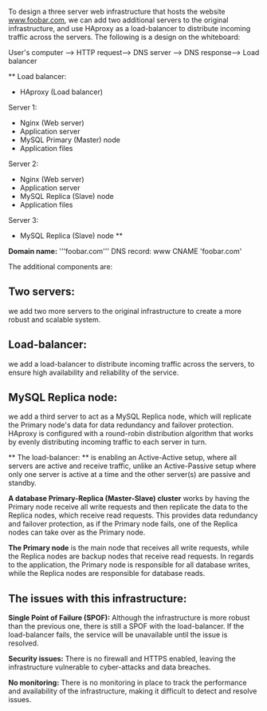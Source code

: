 To design a three server web infrastructure that hosts the website www.foobar.com, we can add two additional servers to the original infrastructure, and use HAproxy as a load-balancer to distribute incoming traffic across the servers. The following is a design on the whiteboard:

User's computer --> HTTP request--> DNS server --> DNS response--> Load balancer

**
Load balancer:
- HAproxy (Load balancer)

Server 1:
- Nginx (Web server)
- Application server
- MySQL Primary (Master) node
- Application files

Server 2:
- Nginx (Web server)
- Application server
- MySQL Replica (Slave) node
- Application files

Server 3:
- MySQL Replica (Slave) node
**

**Domain name:** '''foobar.com'''
DNS record: www CNAME 'foobar.com'

The additional components are:

## Two servers:
we add two more servers to the original infrastructure to create a more robust and scalable system.
## Load-balancer:
we add a load-balancer to distribute incoming traffic across the servers, to ensure high availability and reliability of the service.
## MySQL Replica node:
we add a third server to act as a MySQL Replica node, which will replicate the Primary node's data for data redundancy and failover protection.
HAproxy is configured with a round-robin distribution algorithm that works by evenly distributing incoming traffic to each server in turn.

** The load-balancer: ** is enabling an Active-Active setup, where all servers are active and receive traffic, unlike an Active-Passive setup where only one server is active at a time and the other server(s) are passive and standby.

**A database Primary-Replica (Master-Slave) cluster** works by having the Primary node receive all write requests and then replicate the data to the Replica nodes, which receive read requests. This provides data redundancy and failover protection, as if the Primary node fails, one of the Replica nodes can take over as the Primary node.

**The Primary node** is the main node that receives all write requests, while the Replica nodes are backup nodes that receive read requests. In regards to the application, the Primary node is responsible for all database writes, while the Replica nodes are responsible for database reads.

## The issues with this infrastructure:

**Single Point of Failure (SPOF):** Although the infrastructure is more robust than the previous one, there is still a SPOF with the load-balancer. If the load-balancer fails, the service will be unavailable until the issue is resolved.

**Security issues:** There is no firewall and HTTPS enabled, leaving the infrastructure vulnerable to cyber-attacks and data breaches.

**No monitoring:** There is no monitoring in place to track the performance and availability of the infrastructure, making it difficult to detect and resolve issues.
